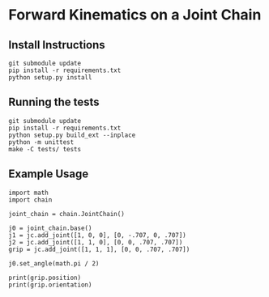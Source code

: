 # Forward Kinematics on a Joint Chain

## Install Instructions

```
git submodule update
pip install -r requirements.txt
python setup.py install
```

## Running the tests

```
git submodule update
pip install -r requirements.txt
python setup.py build_ext --inplace
python -m unittest
make -C tests/ tests
```


## Example Usage

```
import math
import chain

joint_chain = chain.JointChain()

j0 = joint_chain.base()
j1 = jc.add_joint([1, 0, 0], [0, -.707, 0, .707])
j2 = jc.add_joint([1, 1, 0], [0, 0, .707, .707])
grip = jc.add_joint([1, 1, 1], [0, 0, .707, .707])

j0.set_angle(math.pi / 2)

print(grip.position)
print(grip.orientation)
```
